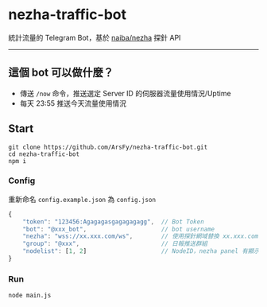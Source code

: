 # nezha-traffic-bot

統計流量的 Telegram Bot，基於 [naiba/nezha](https://github.com/naiba/nezha) 探針 API

-----

## 這個 bot 可以做什麼？

- 傳送 `/now` 命令，推送選定 Server ID 的伺服器流量使用情況/Uptime
- 每天 23:55 推送今天流量使用情況

## Start

```
git clone https://github.com/ArsFy/nezha-traffic-bot.git
cd nezha-traffic-bot
npm i
```

### Config

重新命名 `config.example.json` 為 `config.json`

```js
{
    "token": "123456:Agagagasgagagagagg",  // Bot Token
    "bot": "@xxx_bot",                     // bot username
    "nezha": "wss://xx.xxx.com/ws",        // 使用探針網域替換 xx.xxx.com
    "group": "@xxx",                       // 日報推送群組
    "nodelist": [1, 2]                     // NodeID，nezha panel 有顯示
}
```

### Run

```
node main.js
```